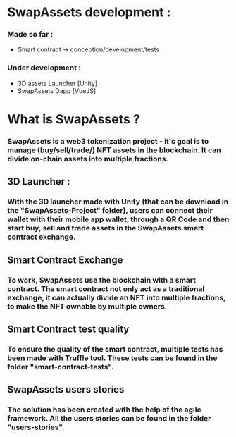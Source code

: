 # SwapAssets development :
### Made so far :
  - Smart contract -> conception/development/tests

### Under development :
  - 3D assets Launcher [Unity]
  - SwapAssets Dapp [VueJS]

# What is SwapAssets ?
### SwapAssets is a web3 tokenization project - it's goal is to manage (buy/sell/trade/) NFT assets in the blockchain. It can divide on-chain assets into multiple fractions.

## 3D Launcher :
### With the 3D launcher made with Unity (that can be download in the "SwapAssets-Project" folder), users can connect their wallet with their mobile app wallet, through a QR Code and then start buy, sell and trade assets in the SwapAssets smart contract exchange.

## Smart Contract Exchange
### To work, SwapAssets use the blockchain with a smart contract. The smart contract not only act as a traditional exchange, it can actually divide an NFT into multiple fractions, to make the NFT ownable by multiple owners.

## Smart Contract test quality
### To ensure the quality of the smart contract, multiple tests has been made with Truffle tool. These tests can be found in the folder "smart-contract-tests".

## SwapAssets users stories
### The solution has been created with the help of the agile framework. All the users stories can be found in the folder "users-stories".

